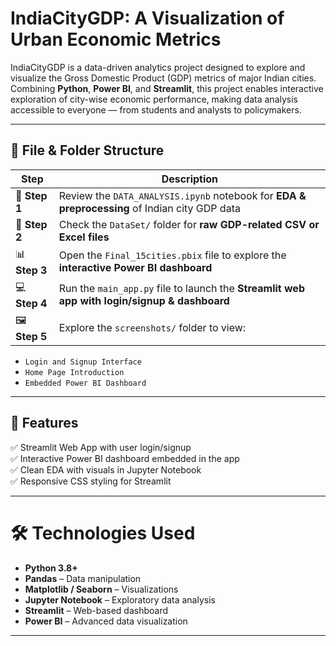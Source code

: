 # IndiaCityGDP: A Visualization of Urban Economic Metrics

IndiaCityGDP is a data-driven analytics project designed to explore and visualize the Gross Domestic Product (GDP) metrics of major Indian cities. Combining **Python**, **Power BI**, and **Streamlit**, this project enables interactive exploration of city-wise economic performance, making data analysis accessible to everyone — from students and analysts to policymakers.

---


## 📁 File & Folder Structure


| Step | Description |
|------|-------------|
| 🧠 **Step 1** | Review the `DATA_ANALYSIS.ipynb` notebook for **EDA & preprocessing** of Indian city GDP data |
| 📂 **Step 2** | Check the `DataSet/` folder for **raw GDP-related CSV or Excel files** |
| 📊 **Step 3** | Open the `Final_15cities.pbix` file to explore the **interactive Power BI dashboard** |
| 💻 **Step 4** | Run the `main_app.py` file to launch the **Streamlit web app with login/signup & dashboard** |
| 🖼️ **Step 5** | Explore the `screenshots/` folder to view:
  - `Login and Signup Interface`
  - `Home Page Introduction`
  - `Embedded Power BI Dashboard`

---

## 🚀 Features

✅ Streamlit Web App with user login/signup  
✅ Interactive Power BI dashboard embedded in the app  
✅ Clean EDA with visuals in Jupyter Notebook  
✅ Responsive CSS styling for Streamlit  

---

# 🛠️ Technologies Used

- **Python 3.8+**
- **Pandas** – Data manipulation
- **Matplotlib / Seaborn** – Visualizations
- **Jupyter Notebook** – Exploratory data analysis
- **Streamlit** – Web-based dashboard
- **Power BI** – Advanced data visualization

---
